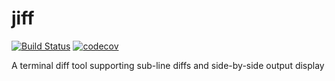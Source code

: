 # jiff

[![Build Status](https://travis-ci.org/jonsim/jiff.svg?branch=master)](https://travis-ci.org/jonsim/jiff)
[![codecov](https://codecov.io/gh/jonsim/jiff/branch/master/graph/badge.svg)](https://codecov.io/gh/jonsim/jiff)

A terminal diff tool supporting sub-line diffs and side-by-side output display